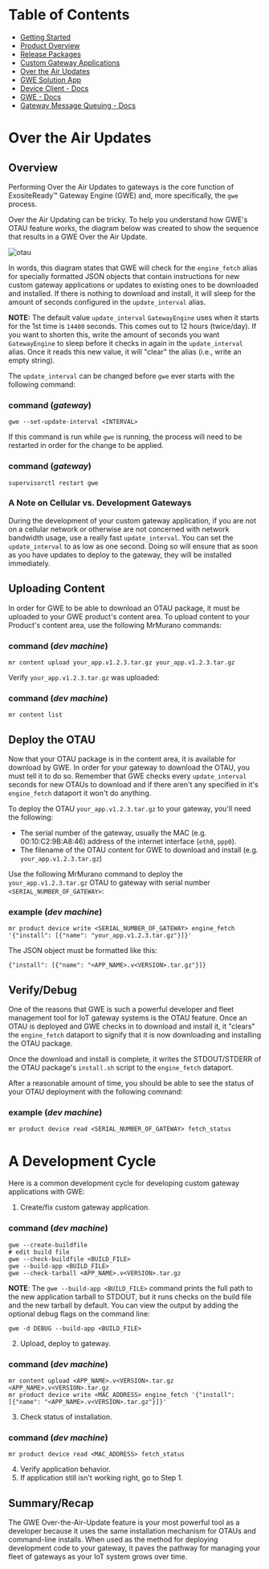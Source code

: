 # Table of Contents

* [Getting Started](/development/exositeready/gwe/getting_started)
* [Product Overview](/development/exositeready/gwe/product_overview) 
* [Release Packages](/development/exositeready/gwe/release_packages)
* [Custom Gateway Applications](/development/exositeready/gwe/custom_gateway_applications)
* [Over the Air Updates](/development/exositeready/gwe/otau)
* [GWE Solution App](/development/exositeready/gwe/solution-app)
* [Device Client - Docs](/development/exositeready/gwe/device-client)
* [GWE - Docs](/development/exositeready/gwe/gateway-engine)
* [Gateway Message Queuing - Docs](/development/exositeready/gwe/gmq)

# Over the Air Updates

## Overview

Performing Over the Air Updates to gateways is the core function of
ExositeReady™ Gateway Engine (GWE) and, more specifically, the `gwe` process.

Over the Air Updating can be tricky. To help you understand how GWE's OTAU feature works, the diagram below was created to show
the sequence that results in a GWE Over the Air Update.

![otau](/development/exositeready/gwe/otau_image.png)

In words, this diagram states that GWE will check for the
`engine_fetch` alias for specially formatted JSON objects that contain
instructions for new custom gateway applications or updates to existing
ones to be downloaded and installed. If there is nothing to download and
install, it will sleep for the amount of seconds configured in the
`update_interval` alias.

**NOTE:** The default value `update_interval` `GatewayEngine` uses when it
starts for the 1st time is `14400` seconds. This comes out to 12 hours
(twice/day). If you want to shorten this, write the amount of seconds
you want `GatewayEngine` to sleep before it checks in again in the
`update_interval` alias. Once it reads this new value, it will "clear"
the alias (i.e., write an empty string).

The `update_interval` can be changed before `gwe` ever starts with the
following command:

### command (*gateway*)

```
gwe --set-update-interval <INTERVAL>
```

If this command is run while `gwe` is running, the process will
need to be restarted in order for the change to be applied.

### command (*gateway*)

```
supervisorctl restart gwe
```

### A Note on Cellular vs. Development Gateways

During the development of your custom gateway application, if you are
not on a cellular network or otherwise are not concerned with network
bandwidth usage, use a really fast `update_interval`. You can set the
`update_interval` to as low as one second. Doing so will ensure that
as soon as you have updates to deploy to the gateway, they will be
installed immediately.

## Uploading Content

In order for GWE to be able to download an OTAU package, it 
must be uploaded to your GWE product's content area. To upload
content to your Product's content area, use the following MrMurano commands:

### command (*dev machine*)

```
mr content upload your_app.v1.2.3.tar.gz your_app.v1.2.3.tar.gz
```

Verify `your_app.v1.2.3.tar.gz` was uploaded:

### command (*dev machine*)

```
mr content list
```

## Deploy the OTAU

Now that your OTAU package is in the content area, it is available for 
download by GWE. In order for your gateway to download the 
OTAU, you must tell it to do so. Remember that GWE checks 
every `update_interval` seconds for new OTAUs to download and if there
aren't any specified in it's `engine_fetch` dataport it won't do anything.

To deploy the OTAU `your_app.v1.2.3.tar.gz` to your gateway, you'll need
the following:

*  The serial number of the gateway, usually the MAC (e.g. 00:10:C2:9B:A8:46)
   address of the internet interface (`eth0`, `ppp0`).
*  The filename of the OTAU content for GWE to download and install
   (e.g. `your_app.v1.2.3.tar.gz`)

Use the following MrMurano command to deploy the `your_app.v1.2.3.tar.gz` OTAU
to gateway with serial number `<SERIAL_NUMBER_OF_GATEWAY>`:

### example (*dev machine*)

```
mr product device write <SERIAL_NUMBER_OF_GATEWAY> engine_fetch '{"install": [{"name": "your_app.v1.2.3.tar.gz"}]}'
```

The JSON object must be formatted like this:

```
{"install": [{"name": "<APP_NAME>.v<VERSION>.tar.gz"}]}
```

## Verify/Debug

One of the reasons that GWE is such a powerful developer and fleet management tool for IoT gateway systems is the OTAU feature. Once an OTAU is deployed and GWE checks in to download and install it, it "clears" the `engine_fetch` dataport to signify that it is now downloading and installing the OTAU package.

Once the download and install is complete, it writes the STDOUT/STDERR
of the OTAU package's `install.sh` script to the `engine_fetch` dataport.

After a reasonable amount of time, you should be able to see the status
of your OTAU deployment with the following command:

### example (*dev machine*)

```
mr product device read <SERIAL_NUMBER_OF_GATEWAY> fetch_status
```

# A Development Cycle

Here is a common development cycle for developing custom gateway applications
with GWE:

1. Create/fix custom gateway application.

  ### command (*dev machine*)

  ```
  gwe --create-buildfile
  # edit build file
  gwe --check-buildfile <BUILD_FILE>
  gwe --build-app <BUILD_FILE>
  gwe --check-tarball <APP_NAME>.v<VERSION>.tar.gz
  ```

  **NOTE**: The `gwe --build-app <BUILD_FILE>` command prints the full path to  the new application tarball to STDOUT, but it runs checks on the build file and the new tarball by default. You can view the output by adding the optional debug flags on the command line:

  ```
  gwe -d DEBUG --build-app <BUILD_FILE> 
  ```

2. Upload, deploy to gateway.

  ### command (*dev machine*)

  ```
  mr content upload <APP_NAME>.v<VERSION>.tar.gz <APP_NAME>.v<VERSION>.tar.gz
  mr product device write <MAC_ADDRESS> engine_fetch '{"install": [{"name": "<APP_NAME>.v<VERSION>.tar.gz"}]}'
  ```

3. Check status of installation.

  ### command (*dev machine*)

  ```
  mr product device read <MAC_ADDRESS> fetch_status
  ```

4. Verify application behavior.
5. If application still isn't working right, go to Step 1.

## Summary/Recap

The GWE Over-the-Air-Update feature is your most powerful tool
as a developer because it uses the same installation mechanism for OTAUs
and command-line installs. When used as the method for deploying 
development code to your gateway, it paves the pathway for managing your
fleet of gateways as your IoT system grows over time.



